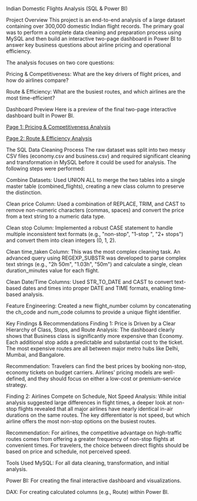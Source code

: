 Indian Domestic Flights Analysis (SQL & Power BI)

Project Overview
This project is an end-to-end analysis of a large dataset containing over 300,000 domestic Indian flight records. The primary goal was to perform a complete data cleaning and preparation process using MySQL and then build an interactive two-page dashboard in Power BI to answer key business questions about airline pricing and operational efficiency.

The analysis focuses on two core questions:

Pricing & Competitiveness: What are the key drivers of flight prices, and how do airlines compare?

Route & Efficiency: What are the busiest routes, and which airlines are the most time-efficient?

Dashboard Preview
Here is a preview of the final two-page interactive dashboard built in Power BI.

[Page 1: Pricing & Competitiveness Analysis](https://raw.githubusercontent.com/pradyumnsingh06/Indian-Flights-Analysis-SQL-PowerBI/main/Screenshot%202025-07-28%20181038.png)

[Page 2: Route & Efficiency Analysis](https://raw.githubusercontent.com/pradyumnsingh06/Indian-Flights-Analysis-SQL-PowerBI/main/Screenshot%202025-07-28%20181027.png)

The SQL Data Cleaning Process
The raw dataset was split into two messy CSV files (economy.csv and business.csv) and required significant cleaning and transformation in MySQL before it could be used for analysis. The following steps were performed:

Combine Datasets: Used UNION ALL to merge the two tables into a single master table (combined_flights), creating a new class column to preserve the distinction.

Clean price Column: Used a combination of REPLACE, TRIM, and CAST to remove non-numeric characters (commas, spaces) and convert the price from a text string to a numeric data type.

Clean stop Column: Implemented a robust CASE statement to handle multiple inconsistent text formats (e.g., "non-stop", "1-stop ", "2+ stops") and convert them into clean integers (0, 1, 2).

Clean time_taken Column: This was the most complex cleaning task. An advanced query using REGEXP_SUBSTR was developed to parse complex text strings (e.g., "2h 50m", "1.03h", "50m") and calculate a single, clean duration_minutes value for each flight.

Clean Date/Time Columns: Used STR_TO_DATE and CAST to convert text-based dates and times into proper DATE and TIME formats, enabling time-based analysis.

Feature Engineering: Created a new flight_number column by concatenating the ch_code and num_code columns to provide a unique flight identifier.

Key Findings & Recommendations
Finding 1: Price is Driven by a Clear Hierarchy of Class, Stops, and Route
Analysis: The dashboard clearly shows that Business class is significantly more expensive than Economy. Each additional stop adds a predictable and substantial cost to the ticket. The most expensive routes are all between major metro hubs like Delhi, Mumbai, and Bangalore.

Recommendation: Travelers can find the best prices by booking non-stop, economy tickets on budget carriers. Airlines' pricing models are well-defined, and they should focus on either a low-cost or premium-service strategy.

Finding 2: Airlines Compete on Schedule, Not Speed
Analysis: While initial analysis suggested large differences in flight times, a deeper look at non-stop flights revealed that all major airlines have nearly identical in-air durations on the same routes. The key differentiator is not speed, but which airline offers the most non-stop options on the busiest routes.

Recommendation: For airlines, the competitive advantage on high-traffic routes comes from offering a greater frequency of non-stop flights at convenient times. For travelers, the choice between direct flights should be based on price and schedule, not perceived speed.

Tools Used
MySQL: For all data cleaning, transformation, and initial analysis.

Power BI: For creating the final interactive dashboard and visualizations.

DAX: For creating calculated columns (e.g., Route) within Power BI.
